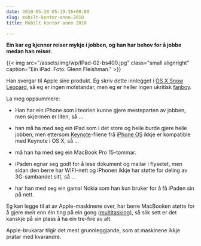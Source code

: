 ```yaml
---
date: 2010-05-28 05:39:26+00:00
slug: mobilt-kontor-anno-2010
title: Mobilt kontor anno 2010

---
```



**Ein kar eg kjenner reiser mykje i jobben, og han har behov for å jobbe medan han reiser.**

<!--more-->
{{< img src="/assets/img/wp/IPad-02-bs400.jpg" class="small alignright" caption="Ein iPad. Foto: Glenn Fleishman." >}}

Han svergar til Apple sine produkt. Eg skriv dette innlegget i [OS X Snow Leopard](http://en.wikipedia.org/wiki/Mac_OS_X_Snow_Leopard), så eg er ingen motstandar, men eg er heller ingen ukritisk [fanboy](http://www.uberreview.com/2008/01/25-signs-that-you-might-be-an-apple-fanboy.htm).

La meg oppsummere:



	
  * Han har ein iPhone som i teorien kunne gjere mesteparten av jobben, men skjermen er liten, så ...

	
  * han må ha med seg ein iPad som i det store og heile burde gjere heile jobben, men ettersom [Keynote](http://no.wikipedia.org/wiki/Keynote)-filene frå [iPhone OS](http://en.wikipedia.org/wiki/IPhone_OS) ikkje er kompatible med Keynote i OS X, så ...

	
  * må han ha med seg ein MacBook Pro 15-tommar.

	
  * iPaden egnar seg godt for å lese dokument og mailar i flysetet, men sidan den berre har WIFI-nett og iPhonen ikkje har støtte for deling av 3G-sambandet sitt, så ...

	
  * har han med seg ein gamal Nokia som han kun bruker for å få iPaden sin på nett.


Eg kan legge til at av Apple-maskinene over, har berre MacBooken støtte for å gjere meir enn éin ting på ein gong ([multitasking](http://nn.wikipedia.org/wiki/Multik%C3%B8yring)), så slik sett er det kanskje på sin plass å ha ein tre-fire av alt.

Apple-brukarar tilgir det mest grunnleggjande, som at maskinene ikkje pratar med kvarandre.
